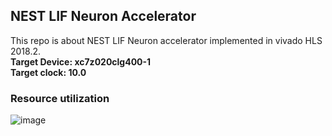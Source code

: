 ## NEST LIF Neuron Accelerator
This repo is about NEST LIF Neuron accelerator implemented in vivado HLS 2018.2.  
**Target Device: xc7z020clg400-1**  
**Target clock: 10.0**
### Resource utilization
![image](https://github.com/OpenHEC/SNN-simulator-on-PYNQcluster/blob/master/hls/hls_result.png)
